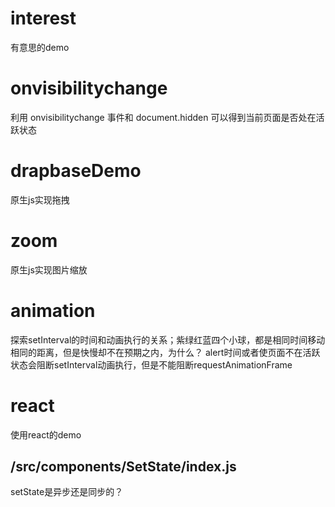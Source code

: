 # interest
有意思的demo

# onvisibilitychange
利用 onvisibilitychange 事件和 document.hidden 可以得到当前页面是否处在活跃状态

# drapbaseDemo
原生js实现拖拽

# zoom
原生js实现图片缩放

# animation
探索setInterval的时间和动画执行的关系；紫绿红蓝四个小球，都是相同时间移动相同的距离，但是快慢却不在预期之内，为什么？
alert时间或者使页面不在活跃状态会阻断setInterval动画执行，但是不能阻断requestAnimationFrame

# react
使用react的demo
## /src/components/SetState/index.js
setState是异步还是同步的？
